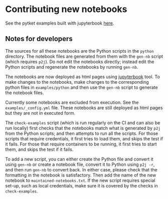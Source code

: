 # Contributing new notebooks

See the pytket examples built with jupyterbook [here](https://tket.quantinuum.com/examples).


## Notes for developers

The sources for all these notebooks are the Python scripts in the `python`
directory. The notebook files are generated from them with the `gen-nb` script
(which requires `p2j`). Do not edit the notebooks directly; instead edit the
Python scripts and regenerate the notebooks by running `gen-nb`.

The notebooks are now deployed as html pages using [jupyterbook](https://jupyterbook.org/en/stable/intro.html) tool. To make changes to the notebooks, make changes to the corresponding python files in `examples/python` and then use the `gen-nb` script to generate the notebook files.

Currently some notebooks are excluded from execution. See the `examples/_config.yml` file. These notebooks are still deployed as html pages but they are not in executed form.

The `check-examples` script (which is run regularly on the CI and can also be
run locally) first checks that the notebooks match what is generated by `p2j`
from the Python scripts; and then attempts to run all the scripts. For those
scripts that require credentials, it first tries to load them, and skips the
test if it fails. For those that require containers to be running, it first
tries to start them, and skips the test if it fails.

To add a new script, you can either create the Python file and convert it using
`gen-nb` or create a notebook file, convert it to Python using `p2j -r`, and
then run `gen-nb` to convert back. In either case, please check that the
formatting in the notebook is satisfactory. Then add the name of the new
notebook to `maintained-notebooks.txt`. If the new script requires special
set-up, such as local credentials, make sure it is covered by the checks in
`check-examples`.
